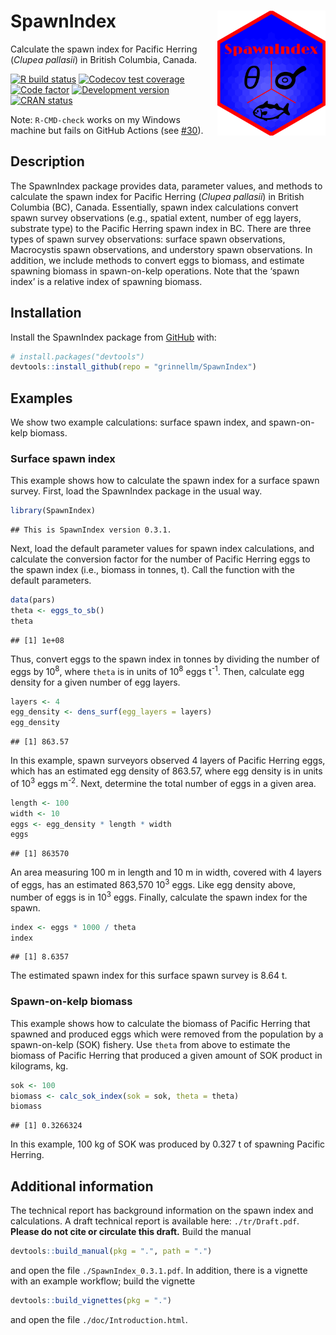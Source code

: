 
<!-- README.md is generated from README.Rmd. Please edit that file. -->

# SpawnIndex <img src='man/sticker/sticker.png' align="right" height="200"/>

Calculate the spawn index for Pacific Herring (*Clupea pallasii*) in
British Columbia, Canada.

<!-- badges: start -->

[![R build
status](https://github.com/grinnellm/SpawnIndex/workflows/R-CMD-check/badge.svg)](https://github.com/grinnellm/SpawnIndex/actions)
[![Codecov test
coverage](https://codecov.io/gh/grinnellm/SpawnIndex/branch/master/graph/badge.svg)](https://codecov.io/gh/grinnellm/SpawnIndex)
[![Code
factor](https://github.com/grinnellm/SpawnIndex/workflows/lint/badge.svg)](https://github.com/grinnellm/SpawnIndex/actions)
[![Development
version](https://img.shields.io/badge/Version-0.3.1-orange.svg?style=flat-square)](commits/master)
[![CRAN
status](https://www.r-pkg.org/badges/version/SpawnIndex)](https://CRAN.R-project.org/package=SpawnIndex)
<!-- badges: end -->

Note: `R-CMD-check` works on my Windows machine but fails on GitHub
Actions (see [\#30](https://github.com/grinnellm/SpawnIndex/issues/30)).

## Description

The SpawnIndex package provides data, parameter values, and methods to
calculate the spawn index for Pacific Herring (*Clupea pallasii*) in
British Columbia (BC), Canada. Essentially, spawn index calculations
convert spawn survey observations (e.g., spatial extent, number of egg
layers, substrate type) to the Pacific Herring spawn index in BC. There
are three types of spawn survey observations: surface spawn
observations, Macrocystis spawn observations, and understory spawn
observations. In addition, we include methods to convert eggs to
biomass, and estimate spawning biomass in spawn-on-kelp operations. Note
that the ‘spawn index’ is a relative index of spawning biomass.

## Installation

Install the SpawnIndex package from
[GitHub](https://github.com/grinnellm/SpawnIndex) with:

``` r
# install.packages("devtools")
devtools::install_github(repo = "grinnellm/SpawnIndex")
```

## Examples

We show two example calculations: surface spawn index, and spawn-on-kelp
biomass.

### Surface spawn index

This example shows how to calculate the spawn index for a surface spawn
survey. First, load the SpawnIndex package in the usual way.

``` r
library(SpawnIndex)
```

    ## This is SpawnIndex version 0.3.1.

Next, load the default parameter values for spawn index calculations,
and calculate the conversion factor for the number of Pacific Herring
eggs to the spawn index (i.e., biomass in tonnes, t). Call the function
with the default parameters.

``` r
data(pars)
theta <- eggs_to_sb()
theta
```

    ## [1] 1e+08

Thus, convert eggs to the spawn index in tonnes by dividing the number
of eggs by 10<sup>8</sup>, where `theta` is in units of
10<sup>8</sup> eggs t<sup>-1</sup>. Then, calculate egg density for a
given number of egg layers.

``` r
layers <- 4
egg_density <- dens_surf(egg_layers = layers)
egg_density
```

    ## [1] 863.57

In this example, spawn surveyors observed 4 layers of Pacific Herring
eggs, which has an estimated egg density of 863.57, where egg density is
in units of 10<sup>3</sup> eggs m<sup>-2</sup>. Next, determine the
total number of eggs in a given area.

``` r
length <- 100
width <- 10
eggs <- egg_density * length * width
eggs
```

    ## [1] 863570

An area measuring 100 m in length and 10 m in width, covered with 4
layers of eggs, has an estimated 863,570 10<sup>3</sup> eggs. Like egg
density above, number of eggs is in 10<sup>3</sup> eggs. Finally,
calculate the spawn index for the spawn.

``` r
index <- eggs * 1000 / theta
index
```

    ## [1] 8.6357

The estimated spawn index for this surface spawn survey is 8.64 t.

### Spawn-on-kelp biomass

This example shows how to calculate the biomass of Pacific Herring that
spawned and produced eggs which were removed from the population by a
spawn-on-kelp (SOK) fishery. Use `theta` from above to estimate the
biomass of Pacific Herring that produced a given amount of SOK product
in kilograms, kg.

``` r
sok <- 100
biomass <- calc_sok_index(sok = sok, theta = theta)
biomass
```

    ## [1] 0.3266324

In this example, 100 kg of SOK was produced by 0.327 t of spawning
Pacific Herring.

## Additional information

The technical report has background information on the spawn index and
calculations. A draft technical report is available here:
`./tr/Draft.pdf`. **Please do not cite or circulate this draft.** Build
the manual

``` r
devtools::build_manual(pkg = ".", path = ".")
```

and open the file `./SpawnIndex_0.3.1.pdf`. In addition, there is a
vignette with an example workflow; build the vignette

``` r
devtools::build_vignettes(pkg = ".")
```

and open the file `./doc/Introduction.html`.
